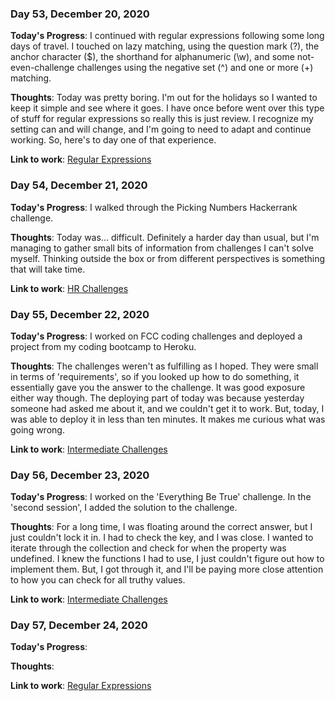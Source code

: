 ### Day 53, December 20, 2020

**Today's Progress**: I continued with regular expressions following some long days of travel. I touched on lazy matching, using the question mark (?), the anchor character ($), the shorthand for alphanumeric (\w), and some not-even-challenge challenges using the negative set (^) and one or more (+) matching.

**Thoughts**: Today was pretty boring. I'm out for the holidays so I wanted to keep it simple and see where it goes. I have once before went over this type of stuff for regular expressions so really this is just review. I recognize my setting can and will change, and I'm going to need to adapt and continue working. So, here's to day one of that experience.

**Link to work**: [Regular Expressions](https://github.com/jdemarc/100-days-of-code/tree/main/fcc-js-algorithms-dstructures/regular-expressions)

### Day 54, December 21, 2020

**Today's Progress**: I walked through the Picking Numbers Hackerrank challenge.

**Thoughts**: Today was... difficult. Definitely a harder day than usual, but I'm managing to gather small bits of information from challenges I can't solve myself. Thinking outside the box or from different perspectives is something that will take time.

**Link to work**: [HR Challenges](https://github.com/jdemarc/100-days-of-code/tree/main/hackerrank)

### Day 55, December 22, 2020

**Today's Progress**: I worked on FCC coding challenges and deployed a project from my coding bootcamp to Heroku.

**Thoughts**: The challenges weren't as fulfilling as I hoped. They were small in terms of 'requirements', so if you looked up how to do something, it essentially gave you the answer to the challenge. It was good exposure either way though. The deploying part of today was because yesterday someone had asked me about it, and we couldn't get it to work. But, today, I was able to deploy it in less than ten minutes. It makes me curious what was going wrong.

**Link to work**: [Intermediate Challenges](https://github.com/jdemarc/100-days-of-code/tree/main/fcc-js-algorithms-dstructures/intermediate-algorithm-scripting)

### Day 56, December 23, 2020

**Today's Progress**: I worked on the 'Everything Be True' challenge. In the 'second session', I added the solution to the challenge.

**Thoughts**: For a long time, I was floating around the correct answer, but I just couldn't lock it in. I had to check the key, and I was close. I wanted to iterate through the collection and check for when the property was undefined. I knew the functions I had to use, I just couldn't figure out how to implement them. But, I got through it, and I'll be paying more close attention to how you can check for all truthy values.

**Link to work**: [Intermediate Challenges](https://github.com/jdemarc/100-days-of-code/tree/main/fcc-js-algorithms-dstructures/intermediate-algorithm-scripting)

### Day 57, December 24, 2020

**Today's Progress**: 

**Thoughts**: 

**Link to work**: [Regular Expressions](https://github.com/jdemarc/100-days-of-code/tree/main/fcc-js-algorithms-dstructures/regular-expressions)